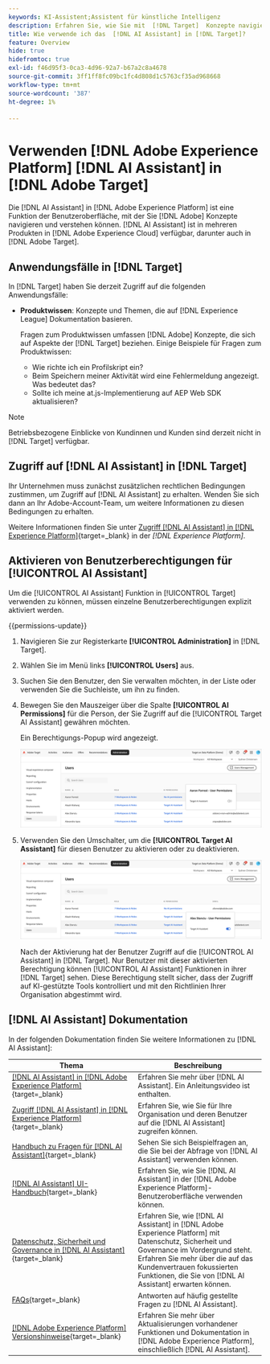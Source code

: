 ```yaml
---
keywords: KI-Assistent;Assistent für künstliche Intelligenz
description: Erfahren Sie, wie Sie mit  [!DNL Target]  Konzepte navigieren und verstehen können [!DNL AI Assistant].
title: Wie verwende ich das  [!DNL AI Assistant] in [!DNL Target]?
feature: Overview
hide: true
hidefromtoc: true
exl-id: f46d95f3-0ca3-4d96-92a7-b67a2c8a4678
source-git-commit: 3ff1ff8fc09bc1fc4d808d1c5763cf35ad968668
workflow-type: tm+mt
source-wordcount: '387'
ht-degree: 1%

---
```


# Verwenden [!DNL Adobe Experience Platform] [!DNL AI Assistant] in [!DNL Adobe Target]

Die [!DNL AI Assistant] in [!DNL Adobe Experience Platform] ist eine Funktion der Benutzeroberfläche, mit der Sie [!DNL Adobe] Konzepte navigieren und verstehen können. [!DNL AI Assistant] ist in mehreren Produkten in [!DNL Adobe Experience Cloud] verfügbar, darunter auch in [!DNL Adobe Target].

## Anwendungsfälle in [!DNL Target]

In [!DNL Target] haben Sie derzeit Zugriff auf die folgenden Anwendungsfälle:

* **Produktwissen**: Konzepte und Themen, die auf [!DNL Experience League] Dokumentation basieren.

  Fragen zum Produktwissen umfassen [!DNL Adobe] Konzepte, die sich auf Aspekte der [!DNL Target] beziehen. Einige Beispiele für Fragen zum Produktwissen:

   * Wie richte ich ein Profilskript ein?
   * Beim Speichern meiner Aktivität wird eine Fehlermeldung angezeigt. Was bedeutet das?
   * Sollte ich meine at.js-Implementierung auf AEP Web SDK aktualisieren?

>[!NOTE]
>
>Betriebsbezogene Einblicke von Kundinnen und Kunden sind derzeit nicht in [!DNL Target] verfügbar.

## Zugriff auf [!DNL AI Assistant] in [!DNL Target]

Ihr Unternehmen muss zunächst zusätzlichen rechtlichen Bedingungen zustimmen, um Zugriff auf [!DNL AI Assistant] zu erhalten. Wenden Sie sich dann an Ihr Adobe-Account-Team, um weitere Informationen zu diesen Bedingungen zu erhalten.

Weitere Informationen finden Sie unter [Zugriff [!DNL AI Assistant] in [!DNL Experience Platform]](https://experienceleague.adobe.com/de/docs/experience-platform/ai-assistant/access){target=_blank} in der *[!DNL Experience Platform]*.

## Aktivieren von Benutzerberechtigungen für [!UICONTROL AI Assistant]

Um die [!UICONTROL AI Assistant] Funktion in [!UICONTROL Target] verwenden zu können, müssen einzelne Benutzerberechtigungen explizit aktiviert werden.

{{permissions-update}}

1. Navigieren Sie zur Registerkarte **[!UICONTROL Administration]** in [!DNL Target].
1. Wählen Sie im Menü links **[!UICONTROL Users]** aus.
1. Suchen Sie den Benutzer, den Sie verwalten möchten, in der Liste oder verwenden Sie die Suchleiste, um ihn zu finden.
1. Bewegen Sie den Mauszeiger über die Spalte **[!UICONTROL AI Permissions]** für die Person, der Sie Zugriff auf die [!UICONTROL Target AI Assistant] gewähren möchten.

   Ein Berechtigungs-Popup wird angezeigt.

   ![Einstellungen des KI-Assistenten](/help/main/c-intro/assets/ai-pop-up2.png)

1. Verwenden Sie den Umschalter, um die **[!UICONTROL Target AI Assistant]** für diesen Benutzer zu aktivieren oder zu deaktivieren.

   ![Popup mit Berechtigungen für KI-Assistenten](/help/main/c-intro/assets/ai-pop-up.png)

   Nach der Aktivierung hat der Benutzer Zugriff auf die [!UICONTROL AI Assistant] in [!DNL Target]. Nur Benutzer mit dieser aktivierten Berechtigung können [!UICONTROL AI Assistant] Funktionen in ihrer [!DNL Target] sehen. Diese Berechtigung stellt sicher, dass der Zugriff auf KI-gestützte Tools kontrolliert und mit den Richtlinien Ihrer Organisation abgestimmt wird.

## [!DNL AI Assistant] Dokumentation

In der folgenden Dokumentation finden Sie weitere Informationen zu [!DNL AI Assistant]:

| Thema | Beschreibung |
| --- | --- |
| [[!DNL AI Assistant] in [!DNL Adobe Experience Platform]](https://experienceleague.adobe.com/de/docs/experience-platform/ai-assistant/home){target=_blank} | Erfahren Sie mehr über [!DNL AI Assistant]. Ein Anleitungsvideo ist enthalten. |
| [Zugriff [!DNL AI Assistant] in [!DNL Experience Platform]](https://experienceleague.adobe.com/de/docs/experience-platform/ai-assistant/access){target=_blank} | Erfahren Sie, wie Sie für Ihre Organisation und deren Benutzer auf die [!DNL AI Assistant] zugreifen können. |
| [Handbuch zu Fragen für [!DNL AI Assistant]](https://experienceleague.adobe.com/de/docs/experience-platform/ai-assistant/questions){target=_blank} | Sehen Sie sich Beispielfragen an, die Sie bei der Abfrage von [!DNL AI Assistant] verwenden können. |
| [[!DNL AI Assistant] UI-Handbuch](https://experienceleague.adobe.com/de/docs/experience-platform/ai-assistant/ui-guide){target=_blank} | Erfahren Sie, wie Sie [!DNL AI Assistant] in der [!DNL Adobe Experience Platform]-Benutzeroberfläche verwenden können. |
| [Datenschutz, Sicherheit und Governance in [!DNL AI Assistant]](https://experienceleague.adobe.com/de/docs/experience-platform/ai-assistant/privacy){target=_blank} | Erfahren Sie, wie [!DNL AI Assistant] in [!DNL Adobe Experience Platform] mit Datenschutz, Sicherheit und Governance im Vordergrund steht. Erfahren Sie mehr über die auf das Kundenvertrauen fokussierten Funktionen, die Sie von [!DNL AI Assistant] erwarten können. |
| [FAQs](https://experienceleague.adobe.com/de/docs/experience-platform/ai-assistant/faq){target=_blank} | Antworten auf häufig gestellte Fragen zu [!DNL AI Assistant]. |
| [[!DNL Adobe Experience Platform] Versionshinweise](https://experienceleague.adobe.com/de/docs/experience-platform/release-notes/latest){target=_blank} | Erfahren Sie mehr über Aktualisierungen vorhandener Funktionen und Dokumentation in [!DNL Adobe Experience Platform], einschließlich [!DNL AI Assistant]. |

